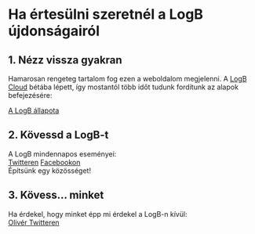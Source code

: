 # Ha értesülni szeretnél a LogB újdonságairól

## 1. Nézz vissza gyakran

Hamarosan rengeteg tartalom fog ezen a weboldalom megjelenni. A [LogB Cloud](https://cloud.logb.hu) bétába lépett, így mostantól több időt tudunk fordítunk az alapok befejezésére:

[A LogB állapota](/status.md)

## 2. Kövessd a LogB-t

A LogB mindennapos eseményei:\
[Twitteren](https://www.twitter.com/logbproject/)
[Facebookon](https://www.facebook.com/logbproject/)\
Építsünk egy közösséget!

## 3. Kövess... minket

Ha érdekel, hogy minket épp mi érdekel a LogB-n kívül:\
[Olivér Twitteren](https://www.twitter.com/remenyo/)
